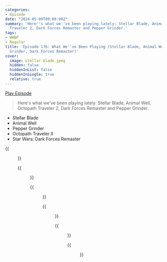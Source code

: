 ```yaml
---
categories:
- Episode
date: "2024-05-09T09:00:00Z"
summary: 'Here''s what we''ve been playing lately: Stellar Blade, Animal Well, Octopath
  Traveler 2, Dark Forces Remaster and Pepper Grinder.'
tags:
- WWBP
- Regular
title: 'Episode 176: What We''ve Been Playing (Stellar Blade, Animal Well, Pepper
  Grinder, Dark Forces Remaster)'
cover: 
  image: stellar-blade.jpeg
  hidden: false
  hiddenInList: false
  hiddenInSingle: true
  relative: true
---
```


[Play Episode](https://www.patreon.com/posts/episode-176-what-103883134)
> Here's what we've been playing lately: Stellar Blade, Animal Well, Octopath Traveler 2, Dark Forces Remaster and Pepper Grinder.

- Stellar Blade
- Animal Well
- Pepper Grinder
- Octopath Traveler II
- Star Wars: Dark Forces Remaster

{{<figure 
    src="octopath-samuel.jpeg" 
    caption="Octopath Traveler's artist, Naoki Ikushima, draws our host. Samuel says 'That's allegedly me with a beer on the left. Tom Senior who's just below me got a much more distinctive one.' " 
    alt="Octopath Samuel">}}

{{<figure 
    src="stellar-blade.jpeg" 
    alt="Stellar Blade" >}}

{{<figure 
    src="animal-well.jpeg" 
    alt="Animal Well" >}}

{{<figure 
    src="terrible.jpeg" 
    alt="Terrible" >}}

{{<figure 
    src="fatomika.jpeg" 
    alt="Fatomika" >}}

{{<figure 
    src="dogma-14.jpeg" 
    caption="Back from his final year at Hogwarts." 
    alt="Dogma">}}